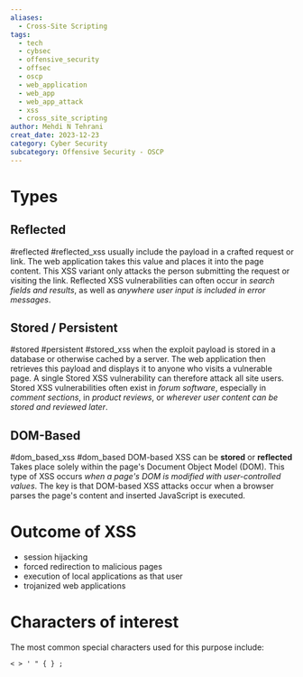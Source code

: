 ```yaml
---
aliases:
  - Cross-Site Scripting
tags:
  - tech
  - cybsec
  - offensive_security
  - offsec
  - oscp
  - web_application
  - web_app
  - web_app_attack
  - xss
  - cross_site_scripting
author: Mehdi N Tehrani
creat_date: 2023-12-23
category: Cyber Security
subcategory: Offensive Security - OSCP
---
```


# Types

## Reflected
#reflected #reflected_xss
usually include the payload in a crafted request or link. The web application takes this value and places it into the page content. This XSS variant only attacks the person submitting the request or visiting the link. Reflected XSS vulnerabilities can often occur in *search fields and results*, as well as *anywhere user input is included in error messages*.
## Stored / Persistent
#stored #persistent #stored_xss
when the exploit payload is stored in a database or otherwise cached by a server. The web application then retrieves this payload and displays it to anyone who visits a vulnerable page. A single Stored XSS vulnerability can therefore attack all site users. Stored XSS vulnerabilities often exist in *forum software*, especially in *comment sections*, in *product reviews*, or *wherever user content can be stored and reviewed later*.
## DOM-Based
#dom_based_xss #dom_based
DOM-based XSS can be **stored** or **reflected**
Takes place solely within the page's Document Object Model (DOM). This type of XSS occurs *when a page's DOM is modified with user-controlled values*. The key is that DOM-based XSS attacks occur when a browser parses the page's content and inserted JavaScript is executed.

# Outcome of XSS
- session hijacking
- forced redirection to malicious pages
- execution of local applications as that user
- trojanized web applications

# Characters of interest
The most common special characters used for this purpose include:
```
< > ' " { } ;
```

